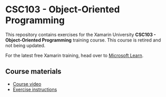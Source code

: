 # CSC103 - Object-Oriented Programming

This repository contains exercises for the Xamarin University **CSC103 - Object-Oriented Programming** training course.
This course is retired and not being updated.

For the latest free Xamarin training, head over to [Microsoft Learn](https://aka.ms/learn-xamarin).

## Course materials

* [Course video](https://youtu.be/nWrLnPEg4iU)
* [Exercise instructions](https://XamarinUniversity.github.io/CSC103/)
